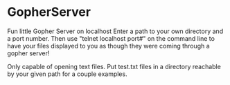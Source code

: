 # GopherServer
Fun little Gopher Server on localhost
Enter a path to your own directory and a port number.
Then use "telnet localhost port#" on the command line to have your files displayed to you as
though they were coming through a gopher server!

Only capable of opening text files. Put test.txt files in a directory reachable by your given path
for a couple examples.
